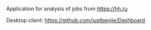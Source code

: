 Application for analysis of jobs from https://hh.ru

Desktop client: https://github.com/justbenjie/Dashboard
